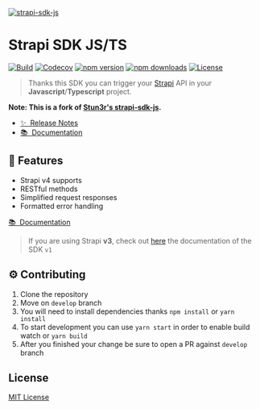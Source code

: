 [![strapi-sdk-js](https://strapi-sdk-js.netlify.app/preview-light.png)](https://strapi-sdk-js.netlify.app)

# Strapi SDK JS/TS

[![Build][actions-src]][actions-href]
[![Codecov][codecov-src]][codecov-href]
[![npm version][npm-version-src]][npm-version-href]
[![npm downloads][npm-downloads-src]][npm-downloads-href]
[![License][license-src]][license-href]

> Thanks this SDK you can trigger your [Strapi](https://strapi.io) API in your **Javascript**/**Typescript** project.

**Note: This is a fork of [Stun3r's strapi-sdk-js](https://github.com/stun3r/strapi-sdk-js).**

- [✨ &nbsp;Release Notes](https://github.com/stun3r/strapi-generate-types/releases)
- [📚 &nbsp;Documentation](https://strapi-sdk-js.netlify.app)

## 🚀 Features

- Strapi v4 supports
- RESTful methods
- Simplified request responses
- Formatted error handling

[📚 &nbsp;Documentation](https://strapi-sdk-js.netlify.app)

> If you are using Strapi **v3**, check out [here](https://v1-strapi-sdk-js.netlify.app) the documentation of the SDK `v1`

## ⚙️ Contributing

1. Clone the repository
2. Move on `develop` branch
3. You will need to install dependencies thanks `npm install` or `yarn install`
4. To start development you can use `yarn start` in order to enable build watch or `yarn build`
5. After you finished your change be sure to open a PR against `develop` branch

## License

[MIT License](./LICENSE)

<!-- Badges -->

[actions-src]: https://github.com/Stun3R/strapi-sdk-js/actions/workflows/main.yml/badge.svg
[actions-href]: https://github.com/Stun3R/strapi-sdk-js/actions/workflows/main.yml
[codecov-src]: https://img.shields.io/codecov/c/github/Stun3R/strapi-sdk-js.svg?style=flat-square
[codecov-href]: https://codecov.io/gh/Stun3R/strapi-sdk-js
[npm-version-src]: https://img.shields.io/npm/v/strapi-sdk-js/latest.svg?style=flat-square
[npm-version-href]: https://npmjs.com/package/strapi-sdk-js
[npm-downloads-src]: https://img.shields.io/npm/dt/strapi-sdk-js.svg?style=flat-square
[npm-downloads-href]: https://npmjs.com/package/strapi-sdk-js
[license-src]: https://img.shields.io/github/license/stun3r/strapi-sdk-js.svg?style=flat-square
[license-href]: ./LICENSE
